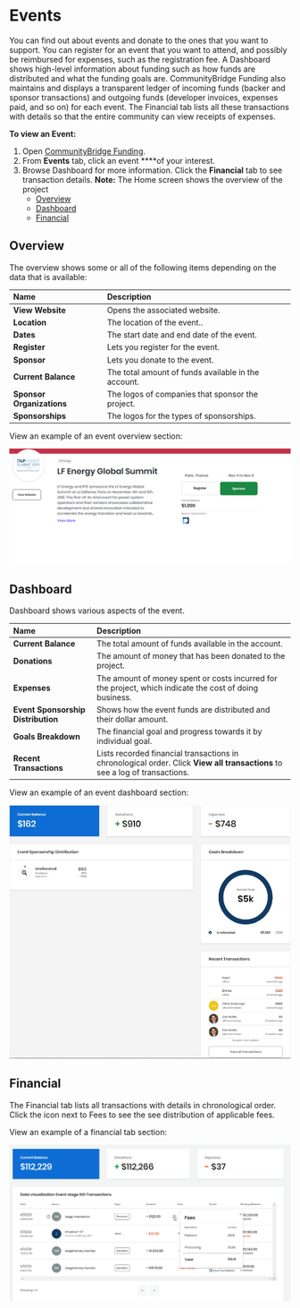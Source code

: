 # Events

You can find out about events and donate to the ones that you want to support. You can register for an event that you want to attend, and possibly be reimbursed for expenses, such as the registration fee. A Dashboard shows high-level information about funding such as how funds are distributed and what the funding goals are. CommunityBridge Funding also maintains and displays a transparent ledger of incoming funds \(backer and sponsor transactions\) and outgoing funds \(developer invoices, expenses paid, and so on\) for each event. The Financial tab lists all these transactions with details so that the entire community can view receipts of expenses.

**To view an Event:**

1. Open [CommunityBridge Funding](https://funding.communitybridge.org/).
2. From **Events** tab, click an event ****of your interest.
3. Browse Dashboard for more information. Click the **Financial** tab to see transaction details. **Note:** The Home screen shows the overview of the project
   * [Overview](events.md#Events-Overview)
   * [Dashboard](events.md#Events-Dashboard)
   * [Financial](events.md#Events-Financial)

## Overview <a id="Events-Overview"></a>

The overview shows some or all of the following items depending on the data that is available:

| Name  | Description |
| :--- | :--- |
| **View Website** | Opens the associated website. |
| **Location** | The location of the event.. |
| **Dates** | The start date and end date of the event. |
| **Register** | Lets you register for the event. |
| **Sponsor** | Lets you donate to the event. |
| **Current Balance** | The total amount of funds available in the account. |
| **Sponsor Organizations** | The logos of companies that sponsor the project. |
| **Sponsorships** | The logos for the types of sponsorships. |

  
View an example of an event overview section:

![event overview](../../../.gitbook/assets/event-overview.png)

## Dashboard <a id="Events-Dashboard"></a>

Dashboard shows various aspects of the event.

| Name | Description |
| :--- | :--- |
| **Current Balance** | The total amount of funds available in the account. |
| **Donations** | The amount of money that has been donated to the project. |
| **Expenses** | The amount of money spent or costs incurred for the project, which indicate the cost of doing business. |
| **Event Sponsorship Distribution** | Shows how the event funds are distributed and their dollar amount. |
| **Goals Breakdown** | The financial goal and progress towards it by individual goal. |
| **Recent Transactions** | Lists recorded financial transactions in chronological order. Click **View all transactions** to see a log of transactions. |

  
View an example of an event dashboard section:

![](../../../.gitbook/assets/7418517%20%281%29.jpg)

## Financial <a id="Events-Financial"></a>

The Financial tab lists all transactions with details in chronological order. Click the icon next to Fees to see the see distribution of applicable fees.

View an example of a financial tab section:

![](../../../.gitbook/assets/fees-icon-events.png)

